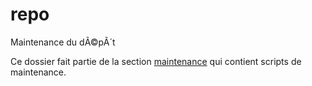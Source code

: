 ﻿# repo

Maintenance du dÃ©pÃ´t

Ce dossier fait partie de la section [maintenance](..) qui contient scripts de maintenance.
